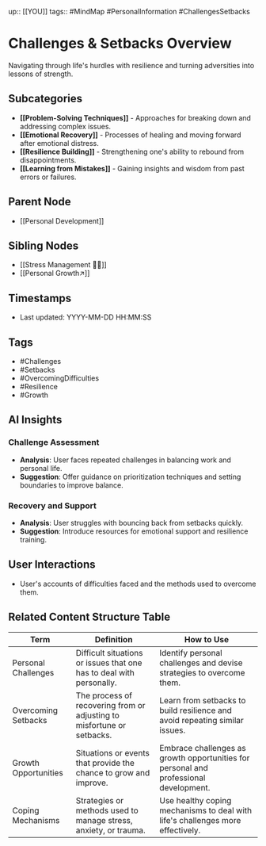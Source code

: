 
up:: [[YOU]]
tags:: #MindMap #PersonalInformation #ChallengesSetbacks

# Challenges & Setbacks Overview

Navigating through life's hurdles with resilience and turning adversities into lessons of strength.

## Subcategories
- **[[Problem-Solving Techniques]]** - Approaches for breaking down and addressing complex issues.
- **[[Emotional Recovery]]** - Processes of healing and moving forward after emotional distress.
- **[[Resilience Building]]** - Strengthening one's ability to rebound from disappointments.
- **[[Learning from Mistakes]]** - Gaining insights and wisdom from past errors or failures.

## Parent Node
- [[Personal Development]]

## Sibling Nodes
- [[Stress Management 💆‍♂️]]
- [[Personal Growth↗️]]

## Timestamps
- Last updated: YYYY-MM-DD HH:MM:SS

## Tags
- #Challenges
- #Setbacks
- #OvercomingDifficulties
- #Resilience
- #Growth

## AI Insights
### Challenge Assessment
- **Analysis**: User faces repeated challenges in balancing work and personal life.
- **Suggestion**: Offer guidance on prioritization techniques and setting boundaries to improve balance.

### Recovery and Support
- **Analysis**: User struggles with bouncing back from setbacks quickly.
- **Suggestion**: Introduce resources for emotional support and resilience training.

## User Interactions
- User's accounts of difficulties faced and the methods used to overcome them.


## Related Content Structure Table
| Term               | Definition                                                            | How to Use |
|--------------------|-----------------------------------------------------------------------|-------------|
| Personal Challenges| Difficult situations or issues that one has to deal with personally.   | Identify personal challenges and devise strategies to overcome them. |
| Overcoming Setbacks| The process of recovering from or adjusting to misfortune or setbacks. | Learn from setbacks to build resilience and avoid repeating similar issues. |
| Growth Opportunities| Situations or events that provide the chance to grow and improve.      | Embrace challenges as growth opportunities for personal and professional development. |
| Coping Mechanisms  | Strategies or methods used to manage stress, anxiety, or trauma.      | Use healthy coping mechanisms to deal with life's challenges more effectively. |

